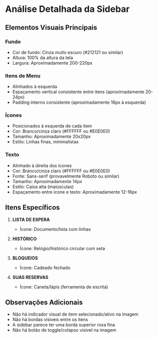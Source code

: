 # Análise Detalhada da Sidebar

## Elementos Visuais Principais

### Fundo
- Cor de fundo: Cinza muito escuro (#212121 ou similar)
- Altura: 100% da altura da tela
- Largura: Aproximadamente 200-220px

### Itens de Menu
- Alinhados à esquerda
- Espaçamento vertical consistente entre itens (aproximadamente 20-24px)
- Padding interno consistente (aproximadamente 16px à esquerda)

### Ícones
- Posicionados à esquerda de cada item
- Cor: Branco/cinza claro (#FFFFFF ou #E0E0E0)
- Tamanho: Aproximadamente 20x20px
- Estilo: Linhas finas, minimalistas

### Texto
- Alinhado à direita dos ícones
- Cor: Branco/cinza claro (#FFFFFF ou #E0E0E0)
- Fonte: Sans-serif (provavelmente Roboto ou similar)
- Tamanho: Aproximadamente 14px
- Estilo: Caixa alta (maiúsculas)
- Espaçamento entre ícone e texto: Aproximadamente 12-16px

## Itens Específicos

1. **LISTA DE ESPERA**
   - Ícone: Documento/lista com linhas
   
2. **HISTÓRICO**
   - Ícone: Relógio/histórico circular com seta

3. **BLOQUEIOS**
   - Ícone: Cadeado fechado

4. **SUAS RESERVAS**
   - Ícone: Caneta/lápis (ferramenta de escrita)

## Observações Adicionais
- Não há indicador visual de item selecionado/ativo na imagem
- Não há bordas visíveis entre os itens
- A sidebar parece ter uma borda superior roxa fina
- Não há botão de toggle/colapso visível na imagem
